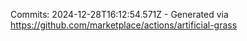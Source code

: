 Commits: 2024-12-28T16:12:54.571Z - Generated via https://github.com/marketplace/actions/artificial-grass
<br>
